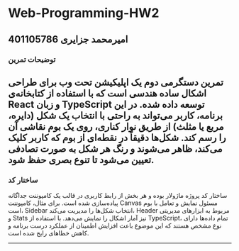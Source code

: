 # Web-Programming-HW2
## امیرمحمد جزایری 401105786

### توضیحات تمرین

تمرین دستگرمی دوم یک اپلیکیشن تحت وب برای طراحی اشکال ساده هندسی است که با استفاده از کتابخانه‌ی React و زبان TypeScript توسعه داده شده. در این برنامه، کاربر می‌تواند به راحتی با انتخاب یک شکل (دایره، مربع یا مثلث) از طریق نوار کناری، روی یک بوم نقاشی آن را رسم کند. شکل‌ها دقیقاً در نقطه‌ای از بوم که کاربر کلیک می‌کند، ظاهر می‌شوند و رنگ هر شکل به صورت تصادفی تعیین می‌شود تا تنوع بصری حفظ شود.
---
### ساختار کد 

ساختار کد پروژه ماژولار بوده و هر بخش از رابط کاربری در قالب یک کامپوننت جداگانه پیاده‌سازی شده است. برای مثال، کامپوننت Canvas مسئول نمایش و تعامل با بوم است، Sidebar انتخاب شکل‌ها را مدیریت می‌کند، Header مربوط به ابزارهای مدیریتی و Stats نیز آمار اشکال را نمایش می‌دهد. با استفاده از TypeScript، تمام داده‌ها دارای نوع مشخص هستند که این موضوع باعث افزایش اطمینان از عملکرد درست برنامه و کاهش خطاهای رایج شده است.

---
